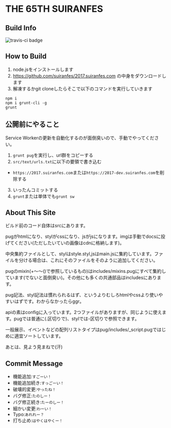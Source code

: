 # THE 65TH SUIRANFES


## Build Info

![travis-ci badge](https://travis-ci.org/suiranfes/2017.suiranfes.com.svg?branch=master)

## How to Build

1. node.jsをインストールします
2. https://github.com/suiranfes/2017.suiranfes.com の中身をダウンロードします
3. 解凍するかgit cloneしたらそこで以下のコマンドを実行していきます

```
npm i
npm i grunt-cli -g
grunt
```

## 公開前にやること

Service Workerの更新を自動化するのが面倒臭いので、手動でやってください。

1. `grunt pug`を実行し、url群をコピーする
2. `src/text/urls.txt`に以下の要領で書き込む
  * `https://2017.suiranfes.com`または`https://2017-dev.suiranfes.com`を削除する
3. いったんコミットする
4. `grunt`または単体でも`grunt sw`

## About This Site

ビルド前のコード自体はsrcにあります。

pugがhtmlになり、stylがcssになり、jsがjsになります。imgは手動でdocsに投げてください(ただしたいていの画像はcdnに格納します)。

中央集約ファイルとして、stylはstyle.styl,jsはmain.jsに集約しています。ファイルを分ける場合は、これにそのファイルをそのように追加してください。

pugのmixin(+～～()で参照しているもの)はincludes/mixins.pugにすべて集約しています(でないと面倒臭い)。その他にも多くの共通部品はincludesにあります。

pug記法、styl記法は慣れられるはず、というよりむしろhtmlやcssより使いやすいはずです。わからなかったらggr。

apiの素はconfigに入っています。2つファイルがありますが、同じように使えます。pugでは普通に(.区切りで)、stylでは-区切りで参照できます。

一般展示、イベントなどの配列リストタイプはpug/includes/_script.pugではじめに適宜ソートしています。

あとは、見よう見まねで(汗)

## Commit Message

- 機能追加:`すごーい！`
- 機能追加続き:`すっごーい！`
- 破壊的変更:`やったね！`
- バグ修正:`たのしー！`
- バグ修正続き:`たーのしー！`
- 細かい変更:`わーい！`
- Typo:`あれれー？`
- 打ち止め:`はやくはやくー！`